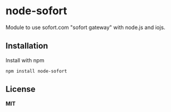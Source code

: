 node-sofort
===

Module to use sofort.com "sofort gateway" with node.js and iojs.


## Installation

Install with npm

    npm install node-sofort




## License

**MIT**
